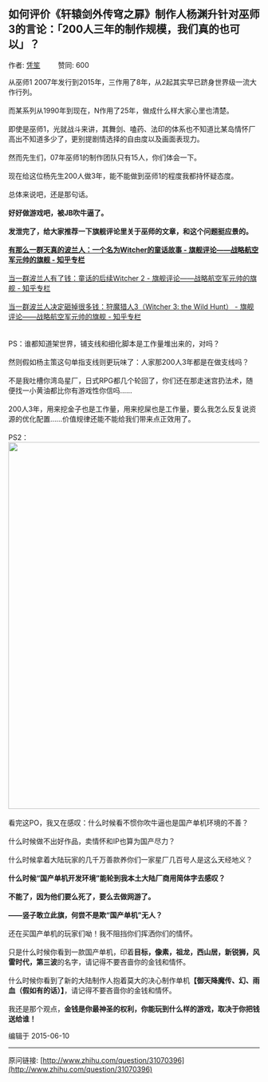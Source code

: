 ## 如何评价《轩辕剑外传穹之扉》制作人杨渊升针对巫师3的言论：「200人三年的制作规模，我们真的也可以」？

作者: [凭笙](http://www.zhihu.com/people/maidaner)&nbsp;&nbsp;&nbsp;&nbsp;&nbsp;&nbsp;&nbsp;&nbsp; 赞同: 600


从巫师1 2007年发行到2015年，三作用了8年，从2起其实早已跻身世界级一流大作行列。<br><br>而某系列从1990年到现在，N作用了25年，做成什么样大家心里也清楚。<br><br>即使是巫师1，光就战斗来讲，其舞剑、嗑药、法印的体系也不知道比某岛情怀厂高出不知道多少了，更别提剧情选择的自由度以及画面表现力。<br><br>然而先生们，07年巫师1的制作团队只有15人，你们体会一下。<br><br>现在给这位杨先生200人做3年，能不能做到巫师1的程度我都持怀疑态度。<br><br>总体来说吧，还是那句话。<br><br><b>好好做游戏吧，被JB吹牛逼了。</b><br><br><strong>发泄完了，给大家推荐一下旗舰评论里关于巫师的文章，和这个问题挺应景的。</strong><br><br><strong><a href="http://zhuanlan.zhihu.com/necromanov/19675295" class="internal">有那么一群天真的波兰人：一个名为Witcher的童话故事 - 旗舰评论——战略航空军元帅的旗舰 - 知乎专栏</a></strong><br><br><a href="http://zhuanlan.zhihu.com/necromanov/19679578" class="internal">当一群波兰人有了钱：童话的后续Witcher 2 - 旗舰评论——战略航空军元帅的旗舰 - 知乎专栏</a><br><br><a href="http://zhuanlan.zhihu.com/necromanov/20062697" class="internal">当一群波兰人决定砸掉很多钱：狩魔猎人3（Witcher 3: the Wild Hunt） - 旗舰评论——战略航空军元帅的旗舰 - 知乎专栏</a><br><br><br>PS：谁都知道架世界，铺支线和细化脚本是工作量堆出来的，对吗？<br><br>然则假如杨主策这句单指支线则更玩味了：人家那200人3年都是在做支线吗？<br><br>不是我吐槽你湾岛星厂，日式RPG都几个轮回了，你们还在那走迷宫扔法术，随便找一小黄油都比你有游戏性你信吗……<br><br>200人3年，用来挖金子也是工作量，用来挖屎也是工作量，要么我怎么反复说资源的优化配置……价值规律还能不能给我们带来点正效用了。<br><br>PS2：<img src="http://pic3.zhimg.com/0c12397ce7cf432f5b0ca848cd320b66_b.jpg" data-rawheight="261" data-rawwidth="735" class="origin_image zh-lightbox-thumb" width="735" data-original="http://pic3.zhimg.com/0c12397ce7cf432f5b0ca848cd320b66_r.jpg"><br><br>看完这PO，我又在感叹：什么时候看不惯你吹牛逼也是国产单机环境的不善？<br><br>什么时候做不出好作品，卖情怀和IP也算为国产尽力？<br><br>什么时候拿着大陆玩家的几千万善款养你们一家星厂几百号人是这么天经地义？<br><br><strong>什么时候“国产单机开发环境”能轮到我本土大陆厂商用简体字去感叹？</strong><br><br><strong>不能了，因为他们要么死了，要么去做网游了。</strong><br><br><strong>——竖子敢立此旗，何尝不是欺“国产单机”无人？</strong><br><br>还在买国产单机的玩家们呦！我不阻挡你们挥洒你们的情怀。<br><br>只是什么时候你看到一款国产单机，印着<strong>目标，像素，祖龙，西山居，新锐狮，风雷时代，第三波</strong>的名字，请记得不要吝啬你的金钱和情怀。<br><br>什么时候你看到了新的大陆制作人抱着莫大的决心制作单机<strong>【御天降魔传、幻、雨血（假如有的话）】</strong>，请记得不要吝啬你的金钱和情怀。<br><br>我还是那个观点，<strong>金钱是你最神圣的权利，</strong><strong>你能玩到什么样的游戏，取决于你把钱送给谁！</strong>



编辑于 2015-06-10



---
原问链接: [http://www.zhihu.com/question/31070396](http://www.zhihu.com/question/31070396)